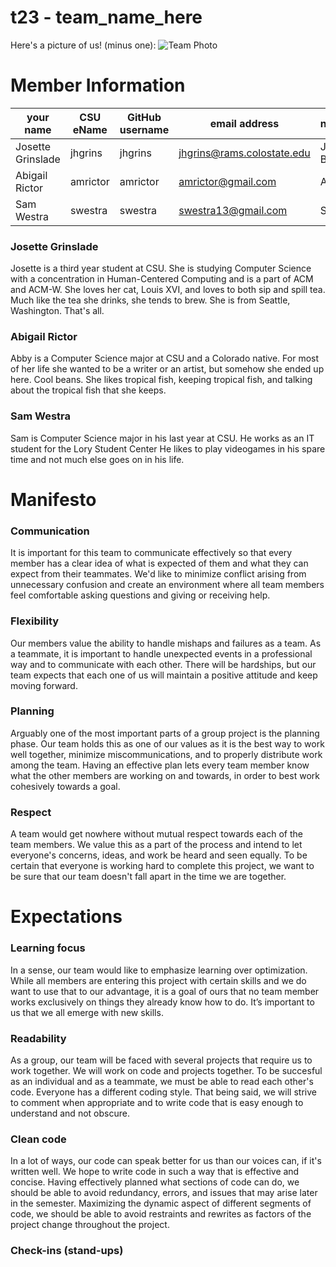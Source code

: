 # t23 - team_name_here
Here's a picture of us! (minus one):
![Team Photo](https://github.com/csu18fa314/t23/blob/master/Resources/imgs/IMG_0256.jpg)
# Member Information
your name | CSU eName | GitHub username | email address | nickname/moniker
----------|-----------|-----------------|---------------|-----------------
Josette Grinslade | jhgrins | jhgrins | jhgrins@rams.colostate.edu | JoJo, Josie, Baguette
Abigail Rictor | amrictor | amrictor | amrictor@gmail.com | Abby
Sam Westra | swestra | swestra | swestra13@gmail.com  |Sam
### Josette Grinslade
Josette is a third year student at CSU. She is studying Computer Science with a concentration in Human-Centered Computing and is a part of ACM and ACM-W. She loves her cat, Louis XVI, and loves to both sip and spill tea. Much like the tea she drinks, she tends to brew. She is from Seattle, Washington. That's all.
### Abigail Rictor
Abby is a Computer Science major at CSU and a Colorado native. For most of her life she wanted to be a writer or an artist, but somehow she ended up here. Cool beans. She likes tropical fish, keeping tropical fish, and talking about the tropical fish that she keeps.
### Sam Westra
Sam is Computer Science major in his last year at CSU. He works as an IT student for the Lory Student Center He likes to play videogames in his spare time and not much else goes on in his life.

# Manifesto
### Communication
It is important for this team to communicate effectively so that every member has a clear idea of what is expected of them and what they can expect from their teammates. We'd like to minimize conflict arising from unnecessary confusion and create an environment where all team members feel comfortable asking questions and giving or receiving help.
### Flexibility
Our members value the ability to handle mishaps and failures as a team. As a teammate, it is important to handle unexpected events in a professional way and to communicate with each other. There will be hardships, but our team expects that each one of us will maintain a positive attitude and keep moving forward.
### Planning
Arguably one of the most important parts of a group project is the planning phase. Our team holds this as one of our values as it is the best way to work well together, minimize miscommunications, and to properly distribute work among the team. Having an effective plan lets every team member know what the other members are working on and towards, in order to best work cohesively towards a goal.
### Respect
A team would get nowhere without mutual respect towards each of the team members. We value this as a part of the process and intend to let everyone's concerns, ideas, and work be heard and seen equally. To be certain that everyone is working hard to complete this project, we want to be sure that our team doesn't fall apart in the time we are together.

# Expectations
### Learning focus
In a sense, our team would like to emphasize learning over optimization. While all members are entering this project with certain skills and we do want to use that to our advantage, it is a goal of ours that no team member works exclusively on things they already know how to do. It’s important to us that we all emerge with new skills.
### Readability
As a group, our team will be faced with several projects that require us to work together. We will work on code and projects together. To be succesful as an individual and as a teammate, we must be able to read each other's code. Everyone has a different coding style. That being said, we will strive to comment when appropriate and to write code that is easy enough to understand and not obscure.
### Clean code
In a lot of ways, our code can speak better for us than our voices can, if it's written well. We hope to write code in such a way that is effective and concise. Having effectively planned what sections of code can do, we should be able to avoid redundancy, errors, and issues that may arise later in the semester. Maximizing the dynamic aspect of different segments of code, we should be able to avoid restraints and rewrites as factors of the project change throughout the project.
### Check-ins (stand-ups)
